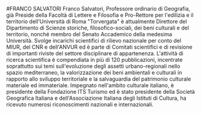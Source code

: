 #FRANCO SALVATORI
Franco Salvatori, Professore ordinario di Geografia, già Preside della Facoltà di Lettere e Filosofia e Pro-Rettore per l'edilizia e il territorio dell'Università di Roma "Torvergata" è attualmente Direttore del Dipartimento di Scienze storiche, filosofico-sociali, dei beni culturali e del territorio, nonché membro del Senato Accademico della medesima Università.
Svolge incarichi scientifici di rilievo nazionale per conto del MIUR, del CNR e dell'ANVUR ed è parte di Comitati scientifici e di revisione di importanti riviste del settore disciplinare di appartenenza. L'attività di ricerca scientifica è compendiata in più di 120 pubblicazioni, incentrate soprattutto sui temi sull'evoluzione degli assetti urbano-regionali nello spazio mediterraneo, la valorizzazione dei beni ambientali e culturali in rapporto allo sviluppo territoriale e la salvaguardia del patrimonio culturale materiale ed immateriale.
Impegnato nell'ambito culturale italiano, è presidente della Fondazione ITS Turismo ed è stato presidente della Società Geografica Italiana e dell'Associazione Italiana degli Istituti di Cultura, ha ricevuto numerosi riconoscimenti nazionali e internazionali.
